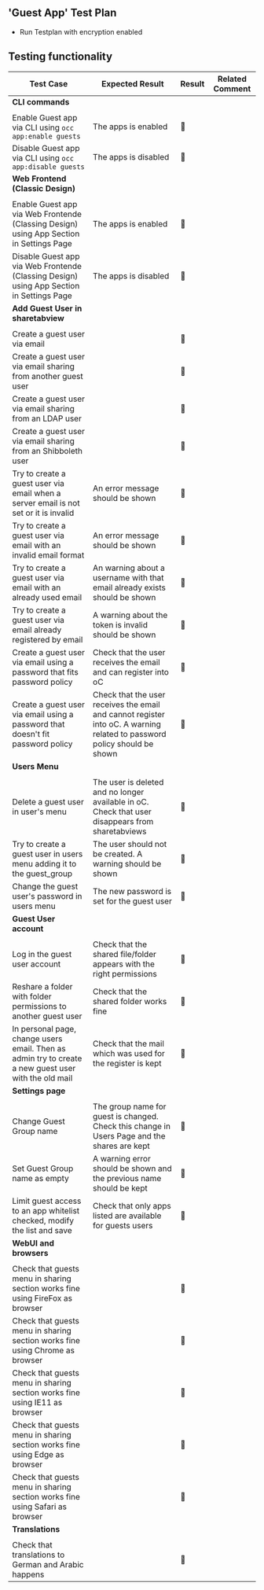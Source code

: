 ## 'Guest App' Test Plan

- Run Testplan with encryption enabled

## Testing functionality

Test Case | Expected Result | Result | Related Comment
------------- | -------------- | ----- | ------
**CLI commands** |  |   |
|  |   |
Enable Guest app via CLI using ```occ app:enable guests``` | The apps is enabled | :construction:  |
Disable Guest app via CLI using ```occ app:disable guests``` | The apps is disabled | :construction:  |
**Web Frontend (Classic Design)** |  |   |
|  |   |
Enable Guest app via Web Frontende (Classing Design) using App Section in Settings Page | The apps is enabled | :construction:  
Disable Guest app via Web Frontende (Classing Design) using App Section in Settings Page | The apps is disabled | :construction:  |
**Add Guest User in sharetabview** |  |   |
|  |   |
Create a guest user via email |  | :construction:  |
Create a guest user via email sharing from another guest user |  | :construction:  |
Create a guest user via email sharing from an LDAP user |  | :construction:  |
Create a guest user via email sharing from an Shibboleth user | | :construction:  |
Try to create a guest user via email when a server email is not set or it is invalid|  An error message should be shown | :construction:  |
Try to create a guest user via email with an invalid email format | An error message should be shown | :construction:  |
Try to create a guest user via email with an already used email | An warning about a username with that email already exists should be shown | :construction:  |
Try to create a guest user via email already registered by email | A warning about the token is invalid should be shown | :construction:  |
Create a guest user via email using a password that fits password policy | Check that the user receives the email and can register into oC | :construction:  | 
Create a guest user via email using a password that doesn't fit password policy | Check that the user receives the email and cannot register into oC. A warning related to password policy should be shown | :construction:  |
**Users Menu** |  |   |
|  |   |
Delete a guest user in user's menu | The user is deleted and no longer available in oC. Check that user disappears from sharetabviews | :construction:  |
Try to create a guest user in users menu adding it to the guest_group| The user should not be created. A warning should be shown | :construction:  |
Change the guest user's password in users menu | The new password is set for the guest user | :construction:  |
**Guest User account**|  |   |
|  |   |
Log in the guest user account  | Check that the shared file/folder appears with the right permissions | :construction:  |
Reshare a folder with folder permissions to another guest user | Check that the shared folder works fine | :construction:  |
In personal page, change users email. Then as admin try to create a new guest user with the old mail  | Check that the mail which was used for the register is kept | :construction:  |
**Settings page**|  |   |
|  |   |
Change Guest Group name  | The group name for guest is changed. Check this change in Users Page and the shares are kept | :construction:  |
Set Guest Group name as empty  | A warning error should be shown and the previous name should be kept | :construction:  |
Limit guest access to an app whitelist checked, modify the list and save  | Check that only apps listed are available for guests users | :construction:  |
**WebUI and browsers**|  |   |
|  |   |
Check that guests menu in sharing section works fine using FireFox as browser |  | :construction:  |
Check that guests menu in sharing section works fine using Chrome as browser |  | :construction:  |
Check that guests menu in sharing section works fine using IE11 as browser |  | :construction:  |
Check that guests menu in sharing section works fine using Edge as browser |  | :construction:  |
Check that guests menu in sharing section works fine using Safari as browser |  | :construction:  |
**Translations**|  |   |
|  |   |
Check that translations to German and Arabic happens |  | :construction:  |
